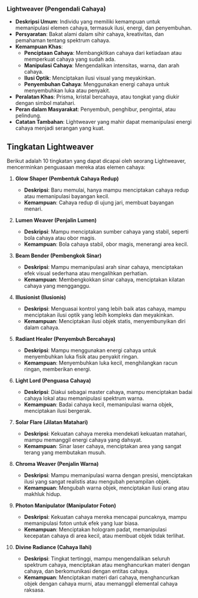 ### Lightweaver (Pengendali Cahaya)

*   **Deskripsi Umum**: Individu yang memiliki kemampuan untuk memanipulasi elemen cahaya, termasuk ilusi, energi, dan penyembuhan.
*   **Persyaratan**: Bakat alami dalam sihir cahaya, kreativitas, dan pemahaman tentang spektrum cahaya.
*   **Kemampuan Khas**:
    *   **Penciptaan Cahaya**: Membangkitkan cahaya dari ketiadaan atau memperkuat cahaya yang sudah ada.
    *   **Manipulasi Cahaya**: Mengendalikan intensitas, warna, dan arah cahaya.
    *   **Ilusi Optik**: Menciptakan ilusi visual yang meyakinkan.
    *   **Penyembuhan Cahaya**: Menggunakan energi cahaya untuk menyembuhkan luka atau penyakit.
*   **Peralatan Khas**: Prisma, kristal bercahaya, atau tongkat yang diukir dengan simbol matahari.
*   **Peran dalam Masyarakat**: Penyembuh, penghibur, pengintai, atau pelindung.
*   **Catatan Tambahan**: Lightweaver yang mahir dapat memanipulasi energi cahaya menjadi serangan yang kuat.

## Tingkatan Lightweaver

Berikut adalah 10 tingkatan yang dapat dicapai oleh seorang Lightweaver, mencerminkan penguasaan mereka atas elemen cahaya:

1.  **Glow Shaper (Pembentuk Cahaya Redup)**
    *   **Deskripsi**: Baru memulai, hanya mampu menciptakan cahaya redup atau memanipulasi bayangan kecil.
    *   **Kemampuan**: Cahaya redup di ujung jari, membuat bayangan menari.

2.  **Lumen Weaver (Penjalin Lumen)**
    *   **Deskripsi**: Mampu menciptakan sumber cahaya yang stabil, seperti bola cahaya atau obor magis.
    *   **Kemampuan**: Bola cahaya stabil, obor magis, menerangi area kecil.

3.  **Beam Bender (Pembengkok Sinar)**
    *   **Deskripsi**: Mampu memanipulasi arah sinar cahaya, menciptakan efek visual sederhana atau mengalihkan perhatian.
    *   **Kemampuan**: Membengkokkan sinar cahaya, menciptakan kilatan cahaya yang mengganggu.

4.  **Illusionist (Ilusionis)**
    *   **Deskripsi**: Menguasai kontrol yang lebih baik atas cahaya, mampu menciptakan ilusi optik yang lebih kompleks dan meyakinkan.
    *   **Kemampuan**: Menciptakan ilusi objek statis, menyembunyikan diri dalam cahaya.

5.  **Radiant Healer (Penyembuh Bercahaya)**
    *   **Deskripsi**: Mampu menggunakan energi cahaya untuk menyembuhkan luka fisik atau penyakit ringan.
    *   **Kemampuan**: Menyembuhkan luka kecil, menghilangkan racun ringan, memberikan energi.

6.  **Light Lord (Penguasa Cahaya)**
    *   **Deskripsi**: Diakui sebagai master cahaya, mampu menciptakan badai cahaya lokal atau memanipulasi spektrum warna.
    *   **Kemampuan**: Badai cahaya kecil, memanipulasi warna objek, menciptakan ilusi bergerak.

7.  **Solar Flare (Jilatan Matahari)**
    *   **Deskripsi**: Kekuatan cahaya mereka mendekati kekuatan matahari, mampu memanggil energi cahaya yang dahsyat.
    *   **Kemampuan**: Sinar laser cahaya, menciptakan area yang sangat terang yang membutakan musuh.

8.  **Chroma Weaver (Penjalin Warna)**
    *   **Deskripsi**: Mampu memanipulasi warna dengan presisi, menciptakan ilusi yang sangat realistis atau mengubah penampilan objek.
    *   **Kemampuan**: Mengubah warna objek, menciptakan ilusi orang atau makhluk hidup.

9.  **Photon Manipulator (Manipulator Foton)**
    *   **Deskripsi**: Kekuatan cahaya mereka mencapai puncaknya, mampu memanipulasi foton untuk efek yang luar biasa.
    *   **Kemampuan**: Menciptakan hologram padat, memanipulasi kecepatan cahaya di area kecil, atau membuat objek tidak terlihat.

10. **Divine Radiance (Cahaya Ilahi)**
    *   **Deskripsi**: Tingkat tertinggi, mampu mengendalikan seluruh spektrum cahaya, menciptakan atau menghancurkan materi dengan cahaya, dan berkomunikasi dengan entitas cahaya.
    *   **Kemampuan**: Menciptakan materi dari cahaya, menghancurkan objek dengan cahaya murni, atau memanggil elemental cahaya raksasa.
